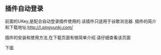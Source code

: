 ## 插件自动登录

前面的UKey,是配合自动登录插件使用的.该插件只适用于谷歌浏览器.
插件的简介和下载地址:http://l.qingyunkj.com/

插件的安装和使用方法,在下载页面有做简单介绍.请仔细查看该页面

下面